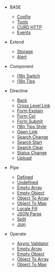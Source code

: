 - BASE
  - [Config](en-us/base/config-service)
  - [Tools](en-us/base/bit-service)
  - [CURD HTTP](en-us/base/http-service)
  - [Events](en-us/base/events-service)

- Extend
  - [Storage](en-us/common/storage-service)
  - [Alert](en-us/common/swal-service)

- Component
  - [I18n Switch](en-us/component/bit-i18n-switch)
  - [I18n Tips](en-us/component/bit-i18n-tips)

- Directive
  - [Back](en-us/directive/bit-back)
  - [Cross Level Link](en-us/directive/bit-cross-level)
  - [Form Explain](en-us/directive/bit-explain)
  - [Form Col](en-us/directive/bit-form-col)
  - [Form Submit](en-us/directive/bit-form-submit)
  - [I18n Tips Style](en-us/directive/bit-i18n-tips-style)
  - [Open Link](en-us/directive/bit-open)
  - [Search Change](en-us/directive/bit-search-change)
  - [Search Start](en-us/directive/bit-search-start)
  - [Search Clear](en-us/directive/bit-search-clear)
  - [Status Change](en-us/directive/bit-status-change)
  - [Upload](en-us/directive/bit-upload)

- Pipe
  - [Defined](en-us/pipe/defined)
  - [Undefined](en-us/pipe/undefined)
  - [Empty Array](en-us/pipe/empty-array)
  - [Empty Object](en-us/pipe/empty-object)
  - [Object To Array](en-us/pipe/object-to-array)
  - [Object To Map](en-us/pipe/object-to-map)
  - [Locale Fill](en-us/pipe/json-chose)
  - [JSON Parse](en-us/pipe/json-parse)
  - [Split](en-us/pipe/split)
  - [Join](en-us/pipe/join)

- Operate
  - [Async Validator](en-us/operate/async-validator)
  - [Empty Array](en-us/operate/empty-array)
  - [Empty Object](en-us/operate/empty-object)
  - [Object To Array](en-us/operate/object-to-array)
  - [Object To Map](en-us/operate/object-to-map)